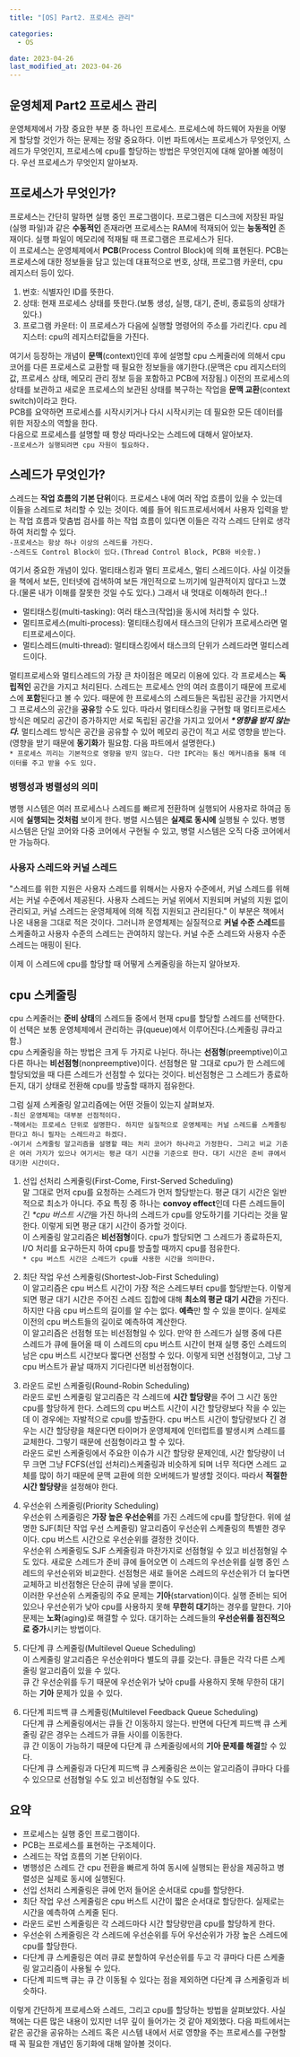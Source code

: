 ```yaml
---
title: "[OS] Part2. 프로세스 관리"

categories:
  - OS

date: 2023-04-26
last_modified_at: 2023-04-26
---
```


## 운영체제 Part2 프로세스 관리  
운영체제에서 가장 중요한 부분 중 하나인 프로세스. 프로세스에 하드웨어 자원을 어떻게 할당할 것인가 하는 문제는 정말 중요하다. 이번 파트에서는 프로세스가 무엇인지, 스레드가 무엇인지, 프로세스에 cpu를 할당하는 방법은 무엇인지에 대해 알아볼 예정이다. 우선 프로세스가 무엇인지 알아보자.

## 프로세스가 무엇인가?  
프로세스는 간단히 말하면 실행 중인 프로그램이다. 프로그램은 디스크에 저장된 파일(실행 파일)과 같은 **수동적인** 존재라면 프로세스는 RAM에 적재되어 있는 **능동적인** 존재이다. 실행 파일이 메모리에 적재될 때 프로그램은 프로세스가 된다.  
이 프로세스는 운영체제에서 **PCB**(Process Control Block)에 의해 표현된다. PCB는 프로세스에 대한 정보들을 담고 있는데 대표적으로 번호, 상태, 프로그램 카운터, cpu 레지스터 등이 있다.  
1. 번호: 식별자인 ID를 뜻한다.
2. 상태: 현재 프로세스 상태를 뜻한다.(보통 생성, 실행, 대기, 준비, 종료등의 상태가 있다.)
3. 프로그램 카운터: 이 프로세스가 다음에 실행할 명령어의 주소를 가리킨다.
cpu 레지스터: cpu의 레지스터값들을 가진다.  

여기서 등장하는 개념이 **문맥**(context)인데 후에 설명할 cpu 스케줄러에 의해서 cpu 코어를 다른 프로세스로 교환할 때 필요한 정보들을 얘기한다.(문맥은 cpu 레지스터의 값, 프로세스 상태, 메모리 관리 정보 등을 포함하고 PCB에 저장됨.) 이전의 프로세스의 상태를 보관하고 새로운 프로세스의 보관된 상태를 복구하는 작업을 **문맥 교환**(context switch)이라고 한다.  
PCB를 요약하면 프로세스를 시작시키거나 다시 시작시키는 데 필요한 모든 데이터를 위한 저장소의 역할을 한다.  
다음으로 프로세스를 설명할 때 항상 따라나오는 스레드에 대해서 알아보자.  
`-프로세스가 실행되려면 cpu 자원이 필요하다.`  

## 스레드가 무엇인가?  
스레드는 **작업 흐름의 기본 단위**이다. 프로세스 내에 여러 작업 흐름이 있을 수 있는데 이들을 스레드로 처리할 수 있는 것이다. 예를 들어 워드프로세서에서 사용자 입력을 받는 작업 흐름과 맞춤법 검사를 하는 작업 흐름이 있다면 이들은 각각 스레드 단위로 생각하여 처리할 수 있다.  
`-프로세스는 항상 하나 이상의 스레드를 가진다.`  
`-스레드도 Control Block이 있다.(Thread Control Block, PCB와 비슷함.)`  

여기서 중요한 개념이 있다. 멀티태스킹과 멀티 프로세스, 멀티 스레드이다. 사실 이것들을 책에서 보든, 인터넷에 검색하여 보든 개인적으로 느끼기에 일관적이지 않다고 느꼈다.(물론 내가 이해를 잘못한 것일 수도 있다.) 그래서 내 멋대로 이해하려 한다..!  
+ 멀티태스킹(multi-tasking): 여러 태스크(작업)을 동시에 처리할 수 있다.  
+ 멀티프로세스(multi-process): 멀티태스킹에서 태스크의 단위가 프로세스라면 멀티프로세스이다.  
+ 멀티스레드(multi-thread): 멀티태스킹에서 태스크의 단위가 스레드라면 멀티스레드이다.  

멀티프로세스와 멀티스레드의 가장 큰 차이점은 메모리 이용에 있다. 각 프로세스는 **독립적인** 공간을 가지고 처리된다. 스레드는 프로세스 안의 여러 흐름이기 때문에 프로세스에 **포함**된다고 볼 수 있다. 때문에 한 프로세스의 스레드들은 독립된 공간을 가지면서 그 프로세스의 공간을 **공유**할 수도 있다. 따라서 멀티태스킹을 구현할 때 멀티프로세스 방식은 메모리 공간이 증가하지만 서로 독립된 공간을 가지고 있어서 ***\*영향을 받지 않는다.*** 멀티스레드 방식은 공간을 공유할 수 있어 메모리 공간이 적고 서로 영향을 받는다.(영향을 받기 때문에 **동기화**가 필요함. 다음 파트에서 설명한다.)  
`* 프로세스 끼리는 기본적으로 영향을 받지 않는다. 다만 IPC라는 통신 메커니즘을 통해 데이터를 주고 받을 수도 있다.`  

### 병행성과 병렬성의 의미  
병행 시스템은 여러 프로세스나 스레드를 빠르게 전환하며 실행되어 사용자로 하여금 동시에 **실행되는 것처럼** 보이게 한다. 병렬 시스템은 **실제로 동시에** 실행될 수 있다. 병행 시스템은 단일 코어와 다중 코어에서 구현될 수 있고, 병렬 시스템은 오직 다중 코어에서만 가능하다.  
### 사용자 스레드와 커널 스레드  
"스레드를 위한 지원은 사용자 스레드를 위해서는 사용자 수준에서, 커널 스레드를 위해서는 커널 수준에서 제공된다. 사용자 스레드는 커널 위에서 지원되며 커널의 지원 없이 관리되고, 커널 스레드는 운영체제에 의해 직접 지원되고 관리된다." 이 부분은 책에서 나온 내용을 그대로 적은 것이다. 그러니까 운영체제는 실질적으로 **커널 수준 스레드**를 스케줄하고 사용자 수준의 스레드는 관여하지 않는다. 커널 수준 스레드와 사용자 수준 스레드는 매핑이 된다.  

이제 이 스레드에 cpu를 할당할 때 어떻게 스케줄링을 하는지 알아보자.  

## cpu 스케줄링  
cpu 스케줄러는 **준비 상태**의 스레드들 중에서 현재 cpu를 할당할 스레드를 선택한다. 이 선택은 보통 운영체제에서 관리하는 큐(queue)에서 이루어진다.(스케줄링 큐라고 함.)  
cpu 스케줄링을 하는 방법은 크게 두 가지로 나뉜다. 하나는 **선점형**(preemptive)이고 다른 하나는 **비선점형**(nonpreemptive)이다. 선점형은 말 그대로 cpu가 한 스레드에 할당되었을 때 다른 스레드가 선점할 수 있다는 것이다. 비선점형은 그 스레드가 종료하든지, 대기 상태로 전환해 cpu를 방출할 때까지 점유한다.  

그럼 실제 스케줄링 알고리즘에는 어떤 것들이 있는지 살펴보자.  
`-최신 운영체제는 대부분 선점적이다.`  
`-책에서는 프로세스 단위로 설명한다. 하지만 실질적으로 운영체제는 커널 스레드를 스케줄링한다고 하니 필자는 스레드라고 하겠다.`  
`-여기서 스케줄링 알고리즘을 설명할 때는 처리 코어가 하나라고 가정한다. 그리고 비교 기준은 여러 가지가 있으나 여기서는 평균 대기 시간을 기준으로 한다. 대기 시간은 준비 큐에서 대기한 시간이다.`  

1. 선입 선처리 스케줄링(First-Come, First-Served Scheduling)  
말 그대로 먼저 cpu를 요청하는 스레드가 먼저 할당받는다. 평균 대기 시간은 일반적으로 최소가 아니다. 주요 특징 중 하나는 **convoy effect**인데 다른 스레드들이 긴 *\*cpu 버스트 시간*을 가진 하나의 스레드가 cpu를 양도하기를 기다리는 것을 말한다. 이렇게 되면 평균 대기 시간이 증가할 것이다.  
이 스케줄링 알고리즘은 **비선점형**이다. cpu가 할당되면 그 스레드가 종료하든지, I/O 처리를 요구하든지 하여 cpu를 방출할 때까지 cpu를 점유한다.  
`* cpu 버스트 시간은 스레드가 cpu를 사용한 시간을 의미한다.`

2. 최단 작업 우선 스케줄링(Shortest-Job-First Scheduling)  
이 알고리즘은 cpu 버스트 시간이 가장 적은 스레드부터 cpu를 할당받는다. 이렇게 되면 평균 대기 시간은 주어진 스레드 집합에 대해 **최소의 평균 대기 시간**을 가진다. 하지만 다음 cpu 버스트의 길이를 알 수는 없다. **예측**만 할 수 있을 뿐이다. 실제로 이전의 cpu 버스트들의 길이로 예측하여 계산한다.  
이 알고리즘은 선점형 또는 비선점형일 수 있다. 만약 한 스레드가 실행 중에 다른 스레드가 큐에 들어올 때 이 스레드의 cpu 버스트 시간이 현재 실행 중인 스레드의 남은 cpu 버스트 시간보다 짧다면 선점할 수 있다. 이렇게 되면 선점형이고, 그냥 그 cpu 버스트가 끝날 때까지 기다린다면 비선점형이다.  

3. 라운드 로빈 스케줄링(Round-Robin Scheduling)  
라운드 로빈 스케줄링 알고리즘은 각 스레드에 **시간 할당량**을 주어 그 시간 동안 cpu를 할당하게 한다. 스레드의 cpu 버스트 시간이 시간 할당량보다 작을 수 있는데 이 경우에는 자발적으로 cpu를 방출한다. cpu 버스트 시간이 할당량보다 긴 경우는 시간 할당량을 채운다면 타이머가 운영체제에 인터럽트를 발생시켜 스레드를 교체한다. 그렇기 때문에 선점형이라고 할 수 있다.  
라운드 로빈 스케줄링에서 주요한 이슈가 시간 할당량 문제인데, 시간 할당량이 너무 크면 그냥 FCFS(선입 선처리)스케줄링과 비슷하게 되며 너무 적다면 스레드 교체를 많이 하기 때문에 문맥 교환에 의한 오버헤드가 발생할 것이다. 따라서 **적절한 시간 할당량**을 설정해야 한다.  

4. 우선순위 스케줄링(Priority Scheduling)  
우선순위 스케줄링은 **가장 높은 우선순위**를 가진 스레드에 cpu를 할당한다. 위에 설명한 SJF(최단 작업 우선 스케줄링) 알고리즘이 우선순위 스케줄링의 특별한 경우이다. cpu 버스트 시간으로 우선순위를 결정한 것이다.  
우선순위 스케줄링도 SJF 스케줄링과 마찬가지로 선점형일 수 있고 비선점형일 수도 있다. 새로운 스레드가 준비 큐에 들어오면 이 스레드의 우선순위를 실행 중인 스레드의 우선순위와 비교한다. 선점형은 새로 들어온 스레드의 우선순위가 더 높다면 교체하고 비선점형은 단순히 큐에 넣을 뿐이다.  
이러한 우선순위 스케줄링의 주요 문제는 **기아**(starvation)이다. 실행 준비는 되어 있으나 우선순위가 낮아 cpu를 사용하지 못해 **무한히 대기**하는 경우를 말한다. 기아 문제는 **노화**(aging)로 해결할 수 있다. 대기하는 스레드들의 **우선순위를 점진적으로 증가**시키는 방법이다.  

5. 다단계 큐 스케줄링(Multilevel Queue Scheduling)  
이 스케줄링 알고리즘은 우선순위마다 별도의 큐를 갖는다. 큐들은 각각 다른 스케줄링 알고리즘이 있을 수 있다.  
큐 간 우선순위를 두기 때문에 우선순위가 낮아 cpu를 사용하지 못해 무한히 대기하는 **기아** 문제가 있을 수 있다.

6. 다단계 피드백 큐 스케줄링(Multilevel Feedback Queue Scheduling)  
다단계 큐 스케줄링에서는 큐들 간 이동하지 않는다. 반면에 다단계 피드백 큐 스케줄링 같은 경우는 스레드가 큐들 사이를 이동한다.  
큐 간 이동이 가능하기 때문에 다단계 큐 스케줄링에서의 **기아 문제를 해결**할 수 있다.  
다단계 큐 스케줄링과 다단계 피드백 큐 스케줄링은 쓰이는 알고리즘이 큐마다 다를 수 있으므로 선점형일 수도 있고 비선점형일 수도 있다.  

## 요약  
+ 프로세스는 실행 중인 프로그램이다.
+ PCB는 프로세스를 표현하는 구조체이다.
+ 스레드는 작업 흐름의 기본 단위이다.
+ 병행성은 스레드 간 cpu 전환을 빠르게 하여 동시에 실행되는 환상을 제공하고 병렬성은 실제로 동시에 실행된다.
+ 선입 선처리 스케줄링은 큐에 먼저 들어온 순서대로 cpu를 할당한다.
+ 최단 작업 우선 스케줄링은 cpu 버스트 시간이 짧은 순서대로 할당한다. 실제로는 시간을 예측하여 스케줄 된다.
+ 라운드 로빈 스케줄링은 각 스레드마다 시간 할당량만큼 cpu를 할당하게 한다.
+ 우선순위 스케줄링은 각 스레드에 우선순위를 두어 우선순위가 가장 높은 스레드에 cpu를 할당한다.
+ 다단계 큐 스케줄링은 여러 큐로 분할하여 우선순위를 두고 각 큐마다 다른 스케줄링 알고리즘이 사용될 수 있다.
+ 다단계 피드백 큐는 큐 간 이동될 수 있다는 점을 제외하면 다단계 큐 스케줄링과 비슷하다.  

이렇게 간단하게 프로세스와 스레드, 그리고 cpu를 할당하는 방법을 살펴보았다. 사실 책에는 다른 많은 내용이 있지만 너무 깊이 들어가는 것 같아 제외했다. 다음 파트에서는 같은 공간을 공유하는 스레드 혹은 시스템 내에서 서로 영향을 주는 프로세스를 구현할 때 꼭 필요한 개념인 동기화에 대해 알아볼 것이다.